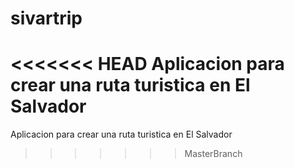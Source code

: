 # sivartrip
<<<<<<< HEAD
Aplicacion para crear una ruta turistica en El Salvador
=======
Aplicacion para crear una ruta turistica en El Salvador
>>>>>>> MasterBranch
